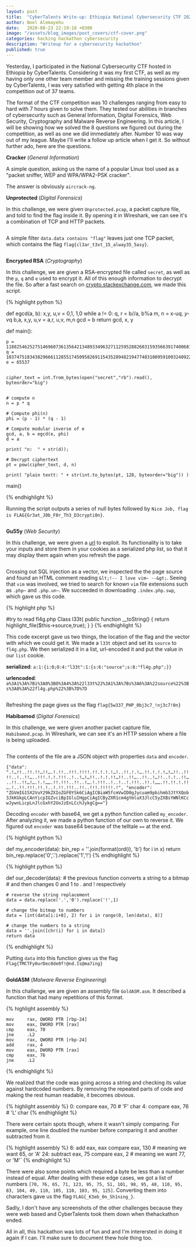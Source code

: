 ```yaml
---
layout: post
title:  "CyberTalents Write-up: Ethiopia National Cybersecurity CTF 2020"
author: Noel Alemayehu
date:   2020-08-23 22:19:18 +0300
image: "/assets/blog_images/post_covers/ctf-cover.png"
categories: hacking hackathon cybersecurity
description: "Writeup for a cybersecurity hackathon"
published: true
---
```



Yesterday, I participated in the National Cybersecurity CTF hosted in Ethiopia by CyberTalents. Considering it was my first CTF, as well as my having only one other team member and missing the training sessions given by CyberTalents, I was very satisfied with getting 4th place in the competition out of 37 teams.

The format of the CTF competition was 10 challenges ranging from easy to hard with 7 hours given to solve them. They tested our abilities in branches of cybersecurity such as General Information, Digital Forensics, Web Security, Cryptography and Malware Reverse Engineering. In this article, I will be showing how we solved the 8 questions we figured out during the competition, as well as one we did immediately after. Number 10 was way out of my league. Maybe I'll write a follow up article when I get it. So without further ado, here are the questions.


**Cracker** (*General Information*)


A simple question, asking us the name of a popular Linux tool used as a "packet&nbsp;sniffer, WEP and WPA/WPA2-PSK cracker".


The answer is obviously `aircrack-ng`.


**Unprotected** (*Digital Forensics*)


In this challenge, we were given `Unprotected.pcap`, a packet capture file, and told to find the flag inside it. By opening it in Wireshark, we can see it's a combination of TCP and HTTP packets.

<div class="flex-container"><img src="/assets/blog_images/2020/08/image-3-1024x928.png" alt=""/></div>


A simple filter `data.data contains "flag"` leaves just one TCP packet, which contains the flag `flag{cl3ar_t3xt_15_alway35_5asy}`.

<div class="flex-container"><img src="/assets/blog_images/2020/08/image-1024x924.png" alt=""/></div>


**Encrypted RSA** (*Cryptography*)


In this challenge, we are given a RSA-encrypted file called `secret`, as well as the `p`, `q` and `e` used to encrypt it. All of this enough information to decrypt the file. So after a fast search on [crypto.stackexchange.com](https://crypto.stackexchange.com/questions/19444/rsa-given-q-p-and-e), we made this script.


{% highlight python %}

def egcd(a, b):
    x,y, u,v = 0,1, 1,0
    while a != 0:
        q, r = b//a, b%a
        m, n = x-u*q, y-v*q
        b,a, x,y, u,v = a,r, u,v, m,n
        gcd = b
    return gcd, x, y
 
def main():
 
    p = 11882546252751469607361356421348933496327112595288260315935663917400681403905188808476289112967043136936045873689827577396206505769293138372274271493958287
    q = 10374751834382966611285517450958269115435289482194774831009591093240922739864785750413607023913149510232252798244495377789107452564252835088008933746132847
    e = 65537
 
 
    cipher_text = int.from_bytes(open("secret","rb").read(), byteorder="big")
 
 
    # compute n
    n = p * q
 
    # Compute phi(n)
    phi = (p - 1) * (q - 1)
 
    # Compute modular inverse of e
    gcd, a, b = egcd(e, phi)
    d = a
 
    print( "n:  " + str(d));
 
    # Decrypt ciphertext
    pt = pow(cipher_text, d, n)
 
    print( "plain textt: " + str(int.to_bytes(pt, 128, byteorder="big")) )
 
main()

{% endhighlight %}

Running the script outputs a series of null bytes followed by `Nice Job, flag is FLAG{Gr3at_J0b_F0r_Th3_D3crypti0n}`.

<div class="flex-container"><img src="/assets/blog_images/2020/08/image-5-1024x335.png" alt=""/></div>


**Gu55y** (*Web Security*)


In this challenge, we were given a [url](http://ec2-18-156-199-115.eu-central-1.compute.amazonaws.com/guessy/") to exploit. Its functionality is to take your inputs and store them in your cookies as a serialized php list, so that it may display them again when you refresh the page. 


<div class="flex-container"><img src="/assets/blog_images/2020/08/image-6.png" alt=""/></div>


Crossing out SQL injection as a vector, we inspected the the page source and found an HTML comment reading `&lt;!-- I love vim~ --&gt;`. Seeing that `vim` was involved, we tried to search for known `vim` file extensions such as `.php~` and `.php.un~`. We succeeded in downloading `.index.php.swp`, which gave us this code.

{% highlight php %}

#try to read fl4g.php
Class l33t{
    public function __toString()
    {
        return highlight_file($this->source,true);
    }
}
{% endhighlight %}

This code excerpt gave us two things, the location of the flag and the vector with which we could get it. We made a `l33t` object and set its `source` to `fl4g.php`. We then serialized it in a list, url-encoded it and put the value in our `list` cookie.

**serialized**: `a:1:{i:0;O:4:"l33t":1:{s:6:"source";s:8:"fl4g.php";}}`

**urlencoded**: `a%3A1%3A%7Bi%3A0%3BO%3A4%3A%22l33t%22%3A1%3A%7Bs%3A6%3A%22source%22%3Bs%3A8%3A%22fl4g.php%22%3B%7D%7D`

<div class="flex-container"><img src="/assets/blog_images/2020/08/image-7-1024x488.png" alt=""/></div>

<div class="flex-container"><img src="/assets/blog_images/2020/08/image-8-1024x488.png" alt=""/></div>


Refreshing the page gives us the flag `flag{5w337_PHP_0bj3c7_!nj3c7!0n}`


**Habibamod** (*Digital Forensics*)


In this challenge, we were given another packet capture file, `Habibamod.pcap`. In Wireshark, we can see it's an HTTP session where a file is being uploaded.

<div class="flex-container"><img src="/assets/blog_images/2020/08/image-9-1024x826.png" alt=""/></div>


The contents of the file are a JSON object with properties `data` and `encoder`.


`{"data": ".!…!!..!!.!!…!!….!.!!..!!!.!!!!.!!.!.!.!…!..!!.!.!….!!.!.!.!…!…!!..!!!!..!..!!…..!!!.!.!.!!!..!..!…!…!!..!.!.!!…!!..!!…..!!..!…!!..!.!..!!…..!!..!!…!….!.!…….!!.!!!..!!..!….!.!!!..!..!..!.!!!..!!.!…….!!.!!.!.!!….!..!!.!!!.!!.!..!.!!.!!!..!!..!!!.!!!!!.!", "encoder": "ZGVmIG15X2VuY29kZXIoZGF0YSk6CiAgICBiaW5fcmVwID0gJycuam9pbihmb3JtYXQob3JkKGkpLCAnYicpIGZvciBpIGluIHgpCiAgICByZXR1cm4gYmluX3JlcC5yZXBsYWNlKCcwJywnLicpLnJlcGxhY2UoJzEnLCchJykgCg=="}`


Decoding `encoder` with base64, we get a python function called `my_encoder`. After analyzing it, we made a python function of our own to reverse it. We figured out `encoder` was base64 because of the telltale `==` at the end.


{% highlight python %}

 def my_encoder(data):
    bin_rep = ''.join(format(ord(i), 'b') for i in x)
    return bin_rep.replace('0','.').replace('1','!') 
{% endhighlight %}    

{% highlight python %}

 def our_decoder(data):
    # the previous function converts a string to a bitmap 
    # and then changes 0 and 1 to . and ! respectively

    # reverse the string replacement
    data = data.replace('.','0').replace('!',1)
    
    # change the bitmap to numbers
    data = [int(data[i:i+8], 2) for i in range(0, len(data), 8)]

    # change the numbers to a string
    data = ''.join([chr(i) for i in data])
    return data
{% endhighlight %}    

Putting `data` into this function gives us the flag `Flag{TMCTFy0urDec0de0f!@nd.Is@ma7ing}`

<div class="flex-container"><img src="/assets/blog_images/2020/08/image-10.png" alt=""/></div>


**GoldASM** (*Malware Reverse Engineering*)


In this challenge, we are given an assembly file `GoldASM.asm`. It described a function that had many repetitions of this format.

{% highlight assembly %}

    mov     rax, QWORD PTR [rbp-24]
    mov     eax, DWORD PTR [rax]
    cmp     eax, 70
    jne     .L2
    mov     rax, QWORD PTR [rbp-24]
    add     rax, 4
    mov     eax, DWORD PTR [rax]
    cmp     eax, 76
    jne     .L2
{% endhighlight %}        

We realized that the code was going across a string and checking its value against hardcoded numbers. By removing the repeated parts of code and making the rest human readable, it becomes obvious.

{% highlight assembly %}
    0:
    compare     eax, 70   # 'F' char
    4:
    compare     eax, 76   # 'L' char
{% endhighlight %}        

There were certain spots though, where it wasn't simply comparing. For example, one line doubled the number before comparing it and another subtracted from it.

{% highlight assembly %}
    8:
    add eax, eax
    compare eax, 130     # meaning we want 65, or 'A'
    24:
    subtract eax, 75
    compare eax, 2       # meaning we want 77, or 'M'`
{% endhighlight %}        

There were also some points which required a byte be less than a number instead of equal. After dealing with these edge cases, we got a list of numbers `[70, 76, 65, 71, 123, 95, 75, 51, 101, 98, 95, 48, 110, 95, 83, 104, 49, 110, 105, 110, 103, 95, 125]`. Converting them into characters gave us the flag `FLAG{_K3eb_0n_Sh1ning_}`.

Sadly, I don't have any screenshots of the other challenges because they were web based and CyberTalents took them down when thehackathon ended. 

All in all, this hackathon was lots of fun and and I'm interersted in doing it again if I can. I'll make sure to document thew hole thing too.